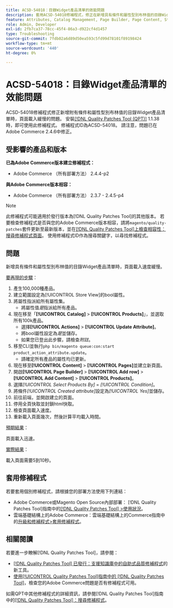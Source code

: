 ```yaml
---
title: ACSD-54018：目錄Widget產品清單的效能問題
description: 套用ACSD-54018修補程式，修正在新增具有條件和屬性型別布林值的目錄Widget產品清單時，頁面載入緩慢的Adobe Commerce問題。
feature: Attributes, Catalog Management, Page Builder, Page Content, Storefront
role: Admin, Developer
exl-id: 2fb7ca37-78cc-45f4-86a3-d922cf4d1457
type: Troubleshooting
source-git-commit: 7fdb02a6d89d50ea593c5fd99d78101f89198424
workflow-type: tm+mt
source-wordcount: '440'
ht-degree: 0%

---
```


# ACSD-54018：目錄Widget產品清單的效能問題

ACSD-54018修補程式修正新增附有條件和屬性型別布林值的目錄Widget產品清單時，頁面載入緩慢的問題。 安裝[[!DNL Quality Patches Tool (QPT)]](https://experienceleague.adobe.com/zh-hant/docs/commerce-operations/tools/quality-patches-tool/quality-patches-tool-to-self-serve-quality-patches) 1.1.38時，即可使用此修補程式。 修補程式ID為ACSD-54018。 請注意，問題已在Adobe Commerce 2.4.6中修正。

## 受影響的產品和版本

**已為Adobe Commerce版本建立修補程式：**

* Adobe Commerce （所有部署方法） 2.4.4-p2

**與Adobe Commerce版本相容：**

* Adobe Commerce （所有部署方法） 2.3.7 - 2.4.5-p4

>[!NOTE]
>
>此修補程式可能適用於發行版本為[!DNL Quality Patches Tool]的其他版本。 若要檢查修補程式是否與您的Adobe Commerce版本相容，請將`magento/quality-patches`套件更新至最新版本，並在[[!DNL Quality Patches Tool]上檢查相容性：搜尋修補程式頁面](https://experienceleague.adobe.com/tools/commerce-quality-patches/index.html?lang=zh-Hant)。 使用修補程式ID作為搜尋關鍵字，以尋找修補程式。

## 問題

新增具有條件和屬性型別布林值的目錄Widget產品清單時，頁面載入速度緩慢。

<u>要再現的步驟</u>：

1. 產生100,000種產品。
1. 建立範圍設定為[!UICONTROL Store View]的bool屬性。
1. 將屬性指派給所有屬性集。
   * 將屬性值&#x200B;*是*&#x200B;指派給所有產品。
1. 現在移至「**[!UICONTROL Catalog]** > **[!UICONTROL Products]**」，並選取所有100k產品。
   * 選擇&#x200B;**[!UICONTROL Actions]** > **[!UICONTROL Update Attribute]**。
   * 將bool屬性設定為&#x200B;*是*&#x200B;並儲存。
   * 如果您已登出此步驟，請檢查&#x200B;*附註*。
1. 移至CLI並執行`php bin/magento queue:con:start product_action_attribute.update`。
   * 請確定所有產品的屬性均已更新。
1. 現在移至&#x200B;**[!UICONTROL Content]** > **[!UICONTROL Pages]**&#x200B;並建立新頁面。
1. 開啟&#x200B;**[!UICONTROL Page Builder]** > **[!UICONTROL Add row]** > **[!UICONTROL Add Content]** > **[!UICONTROL Products]**。
1. 選擇&#x200B;*[!UICONTROL Select Products By]* = *[!UICONTROL Condition]*。
1. 將條件&#x200B;*[!UICONTROL Created attribute]*&#x200B;設定為&#x200B;*[!UICONTROL Yes]*&#x200B;並儲存。
1. 前往前端，並開啟建立的頁面。
1. 停用全頁快取並封鎖html快取。
1. 檢查頁面載入速度。
1. 重新載入頁面幾次，然後計算平均載入時間。

<u>預期結果</u>：

頁面載入迅速。

<u>實際結果</u>：

載入頁面需要5到10秒。

## 套用修補程式

若要套用個別修補程式，請根據您的部署方法使用下列連結：

* Adobe Commerce或Magento Open Source內部部署： [!DNL Quality Patches Tool]指南中的[[!DNL Quality Patches Tool] >使用狀況](/help/tools/quality-patches-tool/usage.md)。
* 雲端基礎結構上的Adobe Commerce：雲端基礎結構上的Commerce指南中的[升級和修補程式>套用修補程式](https://experienceleague.adobe.com/docs/commerce-cloud-service/user-guide/develop/upgrade/apply-patches.html?lang=zh-Hant)。

## 相關閱讀

若要進一步瞭解[!DNL Quality Patches Tool]，請參閱：

* [[!DNL Quality Patches Tool] 已發行：支援知識庫中的自助式品質修補程式](https://experienceleague.adobe.com/zh-hant/docs/commerce-operations/tools/quality-patches-tool/quality-patches-tool-to-self-serve-quality-patches)的新工具。
* [使用[!UICONTROL Quality Patches Tool]指南中的 [!DNL Quality Patches Tool]](/help/tools/quality-patches-tool/patches-available-in-qpt/check-patch-for-magento-issue-with-magento-quality-patches.md)，檢查您的Adobe Commerce問題是否有修補程式可用。


如需QPT中其他修補程式的詳細資訊，請參閱[!DNL Quality Patches Tool]指南中的[[!DNL Quality Patches Tool]：搜尋修補程式](https://experienceleague.adobe.com/tools/commerce-quality-patches/index.html?lang=zh-Hant)。
